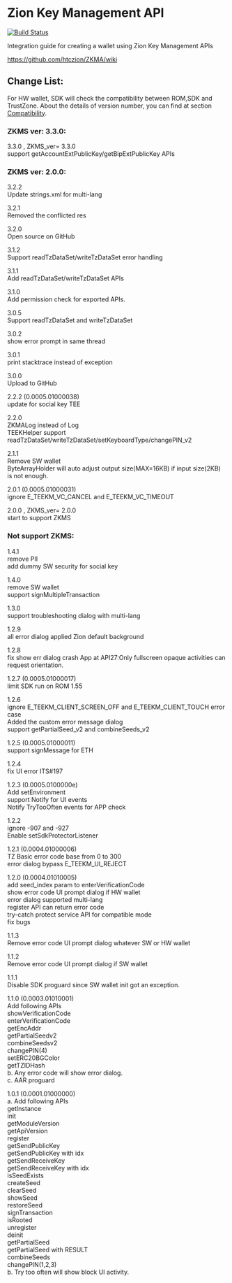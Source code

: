 # Zion Key Management API 

[![Build Status](https://travis-ci.com/htczion/ZKMA.svg?branch=master)](https://travis-ci.com/htczion/ZKMA)

Integration guide for creating a wallet using Zion Key Management APIs

https://github.com/htczion/ZKMA/wiki



## Change List:  
For HW wallet, SDK will check the compatibility between ROM,SDK and TrustZone. 
About the details of version number, you can find at section [Compatibility](https://github.com/htczion/ZKMA/wiki#compatibility).  

### ZKMS ver: 3.3.0:   

3.3.0 , ZKMS_ver= 3.3.0    
    support getAccountExtPublicKey/getBipExtPublicKey APIs  
    
### ZKMS ver: 2.0.0:   

3.2.2  
    Update strings.xml for multi-lang  
  
3.2.1  
    Removed the conflicted res  
  
3.2.0  
    Open source on GitHub  
  
3.1.2  
   Support readTzDataSet/writeTzDataSet error handling  
  
3.1.1  
   Add readTzDataSet/writeTzDataSet APIs  
  
3.1.0  
   Add permission check for exported APIs.  
  
3.0.5  
   Support readTzDataSet and writeTzDataSet  
  
3.0.2  
   show error prompt in same thread  
  
3.0.1  
   print stacktrace instead of exception  
  
3.0.0  
   Upload to GitHub  
     
2.2.2 (0.0005.01000038)  
   update for social key TEE  
  
2.2.0  
   ZKMALog instead of Log  
   TEEKHelper support readTzDataSet/writeTzDataSet/setKeyboardType/changePIN_v2  
  
2.1.1  
   Remove SW wallet  
   ByteArrayHolder will auto adjust output size(MAX=16KB) if input size(2KB) is not enough.  
  
2.0.1 (0.0005.01000031)  
   ignore E_TEEKM_VC_CANCEL and E_TEEKM_VC_TIMEOUT  
  
2.0.0 , ZKMS_ver= 2.0.0  
   start to support ZKMS  
  
### Not support ZKMS:   
  
1.4.1  
  remove PII  
  add dummy SW security for social key  
  
1.4.0  
  remove SW wallet  
  support signMultipleTransaction  
  
1.3.0  
  support troubleshooting dialog with multi-lang  
  
1.2.9  
  all error dialog applied Zion default background  
  
1.2.8  
  fix show err dialog crash App at API27:Only fullscreen opaque activities can request orientation.  
  
1.2.7 (0.0005.01000017)  
  limit SDK run on ROM 1.55  
  
1.2.6  
  ignore E_TEEKM_CLIENT_SCREEN_OFF and E_TEEKM_CLIENT_TOUCH error case  
  Added the custom error message dialog  
  support getPartialSeed_v2 and combineSeeds_v2  
  
1.2.5 (0.0005.01000011)  
  support signMessage for ETH  
  
1.2.4  
  fix UI error ITS#197  
  
1.2.3 (0.0005.0100000e)  
  Add setEnvironment  
  support Notify for UI events  
  Notify TryTooOften events for APP check  
  
1.2.2  
  ignore -907 and -927  
  Enable setSdkProtectorListener  
  
1.2.1 (0.0004.01000006)  
  TZ Basic error code base from 0 to 300  
  error dialog bypass E_TEEKM_UI_REJECT  
  
1.2.0 (0.0004.01010005)  
  add seed_index param to enterVerificationCode  
  show error code UI prompt dialog if HW wallet  
  error dialog supported multi-lang  
  register API can return error code  
  try-catch protect service API for compatible mode  
  fix bugs  
  
1.1.3  
  Remove error code UI prompt dialog whatever SW or HW wallet  
  
1.1.2  
  Remove error code UI prompt dialog if SW wallet  
  
1.1.1  
  Disable SDK proguard since SW wallet init got an exception.  
  
1.1.0 (0.0003.01010001)  
  Add following APIs  
	showVerificationCode  
	enterVerificationCode  
	getEncAddr  
	getPartialSeedv2  
	combineSeedsv2  
	changePIN(4)  
	setERC20BGColor  
	getTZIDHash  
  b. Any error code will show error dialog.  
  c. AAR proguard  
  
1.0.1 (0.0001.01000000)  
  a. Add following APIs  
	getInstance  
	init  
	getModuleVersion  
	getApiVersion  
	register  
	getSendPublicKey  
	getSendPublicKey with idx  
	getSendReceiveKey  
	getSendReceiveKey with idx  
	isSeedExists  
	createSeed  
	clearSeed  
	showSeed  
	restoreSeed  
	signTransaction  
	isRooted  
	unregister  
	deinit  
	getPartialSeed  
	getPartialSeed with RESULT  
	combineSeeds  
	changePIN(1,2,3)  
  b. Try too often will show block UI activity.	  


